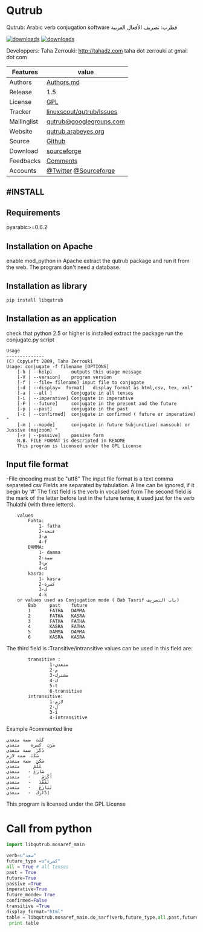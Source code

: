 
Qutrub
=======
  Qutrub: Arabic verb conjugation software  قطرب: تصريف الأفعال العربية

[![downloads]( https://img.shields.io/sourceforge/dt/qutrub.svg)](http://sourceforge.org/projects/qutrub)
[![downloads]( https://img.shields.io/sourceforge/dm/qutrub.svg)](http://sourceforge.org/projects/qutrub)

  Developpers: 	Taha Zerrouki: http://tahadz.com
	taha dot zerrouki at gmail dot com


Features |   value
---------|---------------------------------------------------------------------------------
Authors  | [Authors.md](https://github.com/linuxscout/qutrub/master/AUTHORS.md)
Release  | 1.5
License  |[GPL](https://github.com/linuxscout/qutrub/master/COPYING)
Tracker  |[linuxscout/qutrub/Issues](https://github.com/linuxscout/qutrub/issues)
Mailinglist  |[<qutrub@googlegroups.com>](http://groups.google.com/group/qutrub/)
Website  |[qutrub.arabeyes.org](http://qutrub.arabeyes.org)
Source  |[Github](http://github.com/linuxscout/qutrub)
Download  |[sourceforge](http://qutrub.sourceforge.net)
Feedbacks  |[Comments](http://tahadz.com/qutrub/contact)
Accounts  | [@Twitter](https://twitter.com/linuxscout)  [@Sourceforge](http://sourceforge.net/projectsqutrub/)


#INSTALL
--------
Requirements
----------------
pyarabic>=0.6.2

Installation on Apache
----------------
enable mod_python in Apache
extract the qutrub package and run it from the web.
The program don't need a database.

Installation as library 
----------------
```shell
pip install libqutrub
```
Installation as an application
---------------
check that python 2.5 or higher is installed
extract the package
run the conjugate.py script 

```
Usage 
--------------
(C) CopyLeft 2009, Taha Zerrouki
Usage: conjugate -f filename [OPTIONS]
	[-h | --help]		outputs this usage message
	[-V | --version]	program version
	[-f | --file= filename]	input file to conjugate
	[-d | --display=  format]	display format as html,csv, tex, xml"
	[-a | --all ]		Conjugate in all tenses
	[-i | --imperative]	Conjugate in imperative
	[-F | --future]		conjugate in the present and the future
	[-p | --past]		conjugate in the past
	[-c | --confirmed]	conjugate in confirmed ( future or imperative) "
	[-m | --moode]		conjugate in future Subjunctive( mansoub) or Jussive (majzoom) "
	[-v | --passive]	passive form
	N.B. FILE FORMAT is descripted in README
	This program is licensed under the GPL License
```

Input file format   
-----------------
-File encoding must be "utf8"
The input file  format is a text comma separeted  csv
Fields are separated by tabulation.
A line can be ignored, if it begin by '#'
The first field is the verb in vocalised form
The second field is the mark of the letter before last in the future tense, it used just for the verb Thulathi (with three letters).

```
	values 
		Fahta:
			1- fatha
			2-فتحة
			3-ف
			4-f
		DAMMA:
			1- damma
			2-ضمة
			3-ض
			4-d
		kasra:
			1- kasra
			2-كسرة
			3-ك
			4-k
	or values used as Conjugation mode ( Bab Tasrif باب التصريف)
		Bab		past	future
		1		FATHA	DAMMA
		2		FATHA	KASRA
		3		FATHA	FATHA
		4		KASRA	FATHA
		5		DAMMA	DAMMA
		6		KASRA	KASRA
```
The third field is :Transitive/intransitive
	values can be used in this field are:
```
		transitive :
				1-متعدي
				2-م
				3-مشترك
				4-ك
				5-t
				6-transitive
		intransitive:
				1-لازم
				2-ل
				3-i
				4-intransitive
```
Example 
#commented line
```
كَتَبَ	ضمة	متعدي
ضَرَبَ	كسرة	متعدي
ذَكَرَ	ضمة	متعدي
سَكَتَ	ضمة	لازم
سَكَنَ	ضمة	متعدي
عَلَّمَ		متعدي
صَارَعَ	-	متعدي
أَكْرَمَ	-	متعدي
تَفَقَّدَ	-	متعدي
تَنَازَعَ	-	متعدي
اِدَّارَكَ	-	متعدي

```
This program is licensed under the GPL License

# Call from python
```python
import libqutrub.mosaref_main

verb=u"سعد"
future_type =u"كسرة"
all = True # all tenses
past = True
future=True
passive =True
imperative=True
future_moode= True
confirmed=False
transitive =True
display_format="html"
table = libqutrub.mosaref_main.do_sarf(verb,future_type,all,past,future,passive,imperative,future_moode,confirmed,transitive,display_format);
 print table

```